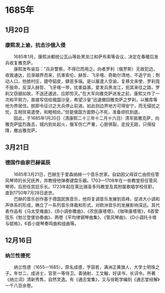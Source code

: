 # 1685年
## 1月20日
### 康熙发上谕，抗击沙俄入侵
　　1685年1月，康熙派都统公瓦山等赴黑龙江和萨布索等会议，决定在春暖后发兵收复雅克萨。<br>　　康熙发布谕旨：“兵非警察，不得已而用之。向者罗利（俄罗斯）无故犯边，收我通达，后渐越界而来，抗害索伦、赫哲、飞牙喀、奇勒尔清地，不追宁处；剽动人口，抢掳村庄，捷夺貂皮，肆恶多端。是以屡遣人空谕，复移文来使，罗刹竟不报命，反深入赫哲、飞牙喀一带，扰害益甚。爱发兵黑龙江，扼其来往之路，罗刹又窃据如故，不送还逋逃，应即剪灭。”在大军向雅克萨进发之前，康熙又作了一次和平努力，直接写信给俄国沙皇，希望沙皇“迅速撤回雅克萨之罗刹，以雅库等地为界居住。朕即令征讨之大兵停止前进。如此则边界地方可得安宁，而无侵扰之忧，互相贸易遣使，和睦相处。”但是俄国方面野心不死，准备顽抗到底。<br>　　因此，于1685年1月20日（清康熙二十三年十二月十六日）清军抵雅克萨，向雅克萨猛烈轰击，城内到处起火，俄军伤亡严重，心胆俱裂，走投无路，只得投降，撤出雅克萨。
## 3月21日
### 德国作曲家巴赫诞辰
　　1685年3月21日，巴赫生于爱森纳赫一个音乐世家。自幼因父母双亡由担任管风琴师的长兄抚养，并教授他弹奏键盘乐器。1703—1708年在一些教堂担任管风琴师，后担任宫廷乐长。1723年起在莱比锡圣多玛教堂及其附属歌唱学校任职，直到1750年7月28日逝世。<br>　　巴赫的音乐创作基于德国民族音乐，他将复调音乐发展到高峰，促进大小调和声体系的形成，确立了一系列音乐体裁和形式，对欧洲音乐的发展影响深远。其代表作品有《马太受难曲》、《B小调弥撒曲》、《农民康塔塔》、《咖啡康塔塔》，6首管弦乐《勃兰登堡协奏曲》、两卷《平均律钢琴曲集》、《管风琴曲》、《D小调托卡塔与赋格》，6首小提琴奏鸣曲和组曲等。
## 12月16日
### 纳兰性德死
　　纳兰性德（1655—1685），原名成德，字容若，满洲正黄旗人，大学士明珠之子。年廿二，成进士，官至一等侍卫。善骑射，工文翰，好读书，长词令。所著《纳兰词》清新秀隽，自然灵逸。有《通志堂集》，又与徐乾学编刻《通志堂经解》一千八百余卷。
<comment/>